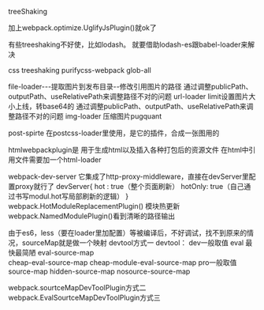 treeShaking

加上webpack.optimize.UglifyJsPlugin()就ok了

有些treeshaking不好使，比如lodash。
就要借助lodash-es跟babel-loader来解决

css treeshaking
purifycss-webpack glob-all

file-loader---提取图片到发布目录--修改引用图片的路径
通过调整publicPath、outputPath、useRelativePath来调整路径不对的问题
url-loader
limit设置图片大小上线，转base64的
通过调整publicPath、outputPath、useRelativePath来调整路径不对的问题
img-loader
压缩图片pugquant


post-spirte
在postcss-loader里使用，是它的插件，合成一张图用的


htmlwebpackplugin是
用于生成html以及插入各种打包后的资源文件
在html中引用文件需要加一个html-loader


webpack-dev-server
它集成了http-proxy-middleware，直接在devServer里配置proxy就行了
devServer{
    hot : true（整个页面刷新）
    hotOnly: true（自己通过书写modul.hot写局部刷新的逻辑）
}
webpack.HotModuleReplacementPlugin() 模块热更新
webpack.NamedModulePlugin()看到清晰的路径输出

由于es6，less（要在loader里加配置）等被编译后，不好调试，找不到原来的情况，sourceMap就是做一个映射
devtool方式一
devtool：
dev一般取值
eval  最快最简陋
eval-source-map  
cheap-eval-source-map 
cheap-module-eval-source-map
pro一般取值
source-map
hidden-source-map
nosource-source-map


webpack.sourtceMapDevToolPlugin方式二
webpack.EvalSourtceMapDevToolPlugin方式三
